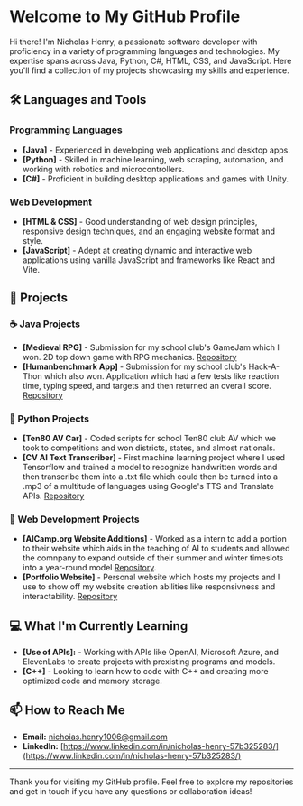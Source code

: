 # Welcome to My GitHub Profile

Hi there! I'm Nicholas Henry, a passionate software developer with proficiency in a variety of programming languages and technologies. My expertise spans across Java, Python, C#, HTML, CSS, and JavaScript. Here you'll find a collection of my projects showcasing my skills and experience.

## 🛠 Languages and Tools

### Programming Languages
- **[Java]** - Experienced in developing web applications and desktop apps.
- **[Python]** - Skilled in machine learning, web scraping, automation, and working with robotics and microcontrollers.
- **[C#]** - Proficient in building desktop applications and games with Unity.

### Web Development
- **[HTML & CSS]** - Good understanding of web design principles, responsive design techniques, and an engaging website format and style.
- **[JavaScript]** - Adept at creating dynamic and interactive web applications using vanilla JavaScript and frameworks like React and Vite.

## 📂 Projects

### ☕ Java Projects
- **[Medieval RPG]** - Submission for my school club's GameJam which I won. 2D top down game with RPG mechanics. [Repository](https://github.com/fastfruits/MedievalRPG1)
- **[Humanbenchmark App]** - Submission for my school club's Hack-A-Thon which also won. Application which had a few tests like reaction time, typing speed, and targets and then returned an overall score. [Repository](https://github.com/fastfruits/Humanbenchmark-Test)

### 🐍 Python Projects
- **[Ten80 AV Car]** - Coded scripts for school Ten80 club AV which we took to competitions and won districts, states, and almost nationals.
- **[CV AI Text Transcriber]** - First machine learning project where I used Tensorflow and trained a model to recognize handwritten words and then transcribe them into a .txt file which could then be turned into a .mp3 of a multitude of languages using Google's TTS and Translate APIs. [Repository](https://github.com/panyang05/Text-Transcriber)

### 📱 Web Development Projects
- **[AICamp.org Website Additions]** - Worked as a intern to add a portion to their website which aids in the teaching of AI to students and allowed the comnpany to expand outside of their summer and winter timeslots into a year-round model [Repository](https://github.com/Suru10/CV-UI).
- **[Portfolio Website]** - Personal website which hosts my projects and I use to show off my website creation abilities like responsivness and interactability. [Repository](https://github.com/fastfruits/Website)

## 💻 What I'm Currently Learning
- **[Use of APIs]:** - Working with APIs like OpenAI, Microsoft Azure, and ElevenLabs to create projects with prexisting programs and models.
- **[C++]** - Looking to learn how to code with C++ and creating more optimized code and memory storage.
  
## 📫 How to Reach Me
- **Email:** [nichoias.henry1006@gmail.com](mailto:nichoias.henry1006@gmail.com)
- **LinkedIn:** [https://www.linkedin.com/in/nicholas-henry-57b325283/](https://www.linkedin.com/in/nicholas-henry-57b325283/)

---

Thank you for visiting my GitHub profile. Feel free to explore my repositories and get in touch if you have any questions or collaboration ideas!
